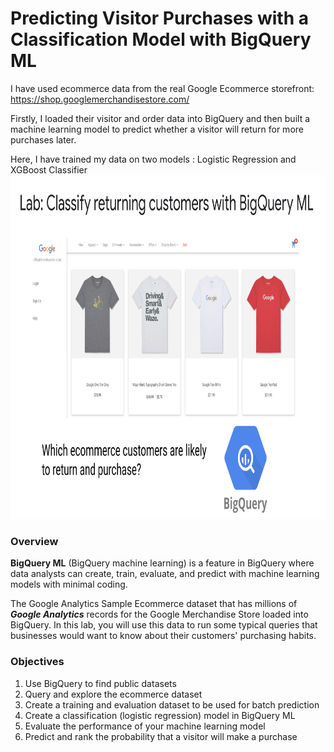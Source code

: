 # Predicting Visitor Purchases with a Classification Model with BigQuery ML
I have used ecommerce data from the real Google Ecommerce storefront: https://shop.googlemerchandisestore.com/ 

Firstly, I loaded their visitor and order data into BigQuery and then built a machine learning model to predict whether a visitor will return for more purchases later.

Here, I have trained my data on two models : Logistic Regression and XGBoost Classifier
<img src="https://github.com/RawatMeghna/Predicting-Visitor-Purchases-with-a-Classification-Model-with-BigQuery-ML/blob/main/Website-Image.png" width="850" height="550"/> 

### Overview

__BigQuery ML__ (BigQuery machine learning) is a feature in BigQuery where data analysts can create, train, evaluate, and predict with machine learning models with minimal coding.

The Google Analytics Sample Ecommerce dataset that has millions of ___Google Analytics___ records for the Google Merchandise Store loaded into BigQuery. In this lab, you will use this data to run some typical queries that businesses would want to know about their customers' purchasing habits.

### Objectives
 1. Use BigQuery to find public datasets
 2. Query and explore the ecommerce dataset
 3. Create a training and evaluation dataset to be used for batch prediction
 4. Create a classification (logistic regression) model in BigQuery ML
 5. Evaluate the performance of your machine learning model
 6. Predict and rank the probability that a visitor will make a purchase
